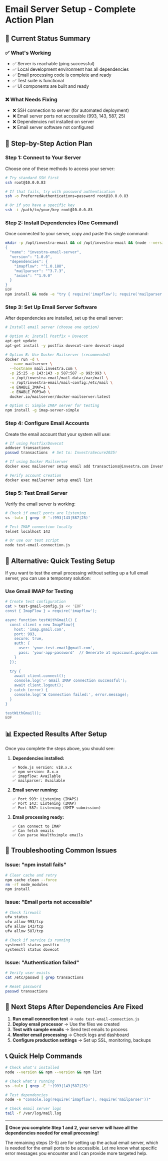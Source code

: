# Email Server Setup - Complete Action Plan

## 🎯 Current Status Summary

### ✅ What's Working
- ✅ Server is reachable (ping successful)
- ✅ Local development environment has all dependencies
- ✅ Email processing code is complete and ready
- ✅ Test suite is functional
- ✅ UI components are built and ready

### ❌ What Needs Fixing
- ❌ SSH connection to server (for automated deployment)
- ❌ Email server ports not accessible (993, 143, 587, 25)
- ❌ Dependencies not installed on server
- ❌ Email server software not configured

## 🚀 Step-by-Step Action Plan

### Step 1: Connect to Your Server
Choose one of these methods to access your server:

```bash
# Try standard SSH first
ssh root@10.0.0.83

# If that fails, try with password authentication
ssh -o PreferredAuthentications=password root@10.0.0.83

# Or if you have a specific key
ssh -i /path/to/your/key root@10.0.0.83
```

### Step 2: Install Dependencies (One Command)
Once connected to your server, copy and paste this single command:

```bash
mkdir -p /opt/investra-email && cd /opt/investra-email && (node --version 2>/dev/null || (curl -fsSL https://deb.nodesource.com/setup_18.x | sudo -E bash - && apt-get install -y nodejs build-essential)) && cat > package.json << 'EOF'
{
  "name": "investra-email-server",
  "version": "1.0.0",
  "dependencies": {
    "imapflow": "^1.0.188",
    "mailparser": "^3.7.3",
    "axios": "^1.9.0"
  }
}
EOF
npm install && node -e "try { require('imapflow'); require('mailparser'); console.log('✅ SUCCESS: All dependencies installed!'); } catch (error) { console.log('❌ FAILED: ' + error.message); }"
```

### Step 3: Set Up Email Server Software
After dependencies are installed, set up the email server:

```bash
# Install email server (choose one option)

# Option A: Install Postfix + Dovecot
apt-get update
apt-get install -y postfix dovecot-core dovecot-imapd

# Option B: Use Docker Mailserver (recommended)
docker run -d \
  --name mailserver \
  --hostname mail.investra.com \
  -p 25:25 -p 143:143 -p 587:587 -p 993:993 \
  -v /opt/investra-email/mail-data:/var/mail \
  -v /opt/investra-email/mail-config:/etc/mail \
  -e ENABLE_IMAP=1 \
  -e ENABLE_POP3=0 \
  docker.io/mailserver/docker-mailserver:latest

# Option C: Simple IMAP server for testing
npm install -g imap-server-simple
```

### Step 4: Configure Email Accounts
Create the email account that your system will use:

```bash
# If using Postfix/Dovecot
adduser transactions
passwd transactions  # Set to: InvestraSecure2025!

# If using Docker Mailserver
docker exec mailserver setup email add transactions@investra.com InvestraSecure2025!

# Verify account creation
docker exec mailserver setup email list
```

### Step 5: Test Email Server
Verify the email server is working:

```bash
# Check if email ports are listening
ss -tuln | grep -E ':(993|143|587|25)'

# Test IMAP connection locally
telnet localhost 143

# Or use our test script
node test-email-connection.js
```

## 🔧 Alternative: Quick Testing Setup

If you want to test the email processing without setting up a full email server, you can use a temporary solution:

### Use Gmail IMAP for Testing
```bash
# Create test configuration
cat > test-gmail-config.js << 'EOF'
const { ImapFlow } = require('imapflow');

async function testWithGmail() {
  const client = new ImapFlow({
    host: 'imap.gmail.com',
    port: 993,
    secure: true,
    auth: {
      user: 'your-test-email@gmail.com',
      pass: 'your-app-password'  // Generate at myaccount.google.com
    }
  });
  
  try {
    await client.connect();
    console.log('✅ Gmail IMAP connection successful');
    await client.logout();
  } catch (error) {
    console.log('❌ Connection failed:', error.message);
  }
}

testWithGmail();
EOF
```

## 📊 Expected Results After Setup

Once you complete the steps above, you should see:

1. **Dependencies installed:**
   ```
   ✅ Node.js version: v18.x.x
   ✅ npm version: 8.x.x
   ✅ imapflow: Available
   ✅ mailparser: Available
   ```

2. **Email server running:**
   ```
   ✅ Port 993: Listening (IMAPS)
   ✅ Port 143: Listening (IMAP)
   ✅ Port 587: Listening (SMTP submission)
   ```

3. **Email processing ready:**
   ```
   ✅ Can connect to IMAP
   ✅ Can fetch emails
   ✅ Can parse Wealthsimple emails
   ```

## 🚨 Troubleshooting Common Issues

### Issue: "npm install fails"
```bash
# Clear cache and retry
npm cache clean --force
rm -rf node_modules
npm install
```

### Issue: "Email ports not accessible"
```bash
# Check firewall
ufw status
ufw allow 993/tcp
ufw allow 143/tcp
ufw allow 587/tcp

# Check if service is running
systemctl status postfix
systemctl status dovecot
```

### Issue: "Authentication failed"
```bash
# Verify user exists
cat /etc/passwd | grep transactions

# Reset password
passwd transactions
```

## 🎯 Next Steps After Dependencies Are Fixed

1. **Run email connection test** → `node test-email-connection.js`
2. **Deploy email processor** → Use the files we created
3. **Test with sample emails** → Send test emails to process
4. **Monitor email processing** → Check logs and dashboard
5. **Configure production settings** → Set up SSL, monitoring, backups

## 📞 Quick Help Commands

```bash
# Check what's installed
node --version && npm --version && npm list

# Check what's running
ss -tuln | grep -E ':(993|143|587|25)'

# Test dependencies
node -e "console.log(require('imapflow'), require('mailparser'))"

# Check email server logs
tail -f /var/log/mail.log
```

---

**🎉 Once you complete Step 1 and 2, your server will have all the dependencies needed for email processing!**

The remaining steps (3-5) are for setting up the actual email server, which is needed for the email ports to be accessible. Let me know what specific error messages you encounter and I can provide more targeted help.
